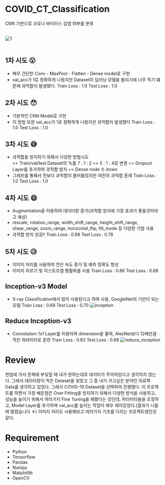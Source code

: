 # COVID_CT_Classification
CNN 기반으로 코로나 바이러스 감염 여부를 분류
<br><br>

![1](https://user-images.githubusercontent.com/55770741/136551370-9afd35b6-9e2a-40eb-8ae7-be182a6e8db7.JPG)
<br><br>

## 1차 시도 :open_mouth:
- 매우 간단한 Conv  - MaxPool - Flatten - Dense model로 구현
- val_acc가 1로 정확하게 나왔지만 Dataset이 딥러닝 모델을 돌리기에 너무 적기 떄문에 과적합이 발생했다.
Train Loss : 1.0
Test Loss : 1.0

## 2차 시도 :hushed:
- 기본적인 CNN Model로 구현
- 이 방법 또한 val_acc가 1로 정확하게 나왔지만 과적합이 발생했다
Train Loss : 1.0
Test Loss : 1.0

## 3차 시도 :sweat_smile:
- 과적합을 방지하기 위해서 다양한 방법시도  
=> Train/val/test Dataset의 %를 7 : 1 : 2 => 5 : 1 : 4로 변경
=> Dropout Layer를 추가하여 과적합 방지
=> Dense node 수 down
- 그래프를 통해서 전보다 과적합이 줄어들었지만 여전히 과적합 존재
Train Loss : 1.0
Test Loss : 1.0

## 4차 시도 :smile:
- Augmentation을 이용하여 데이터량 증가(과적합 방지에 가장 효과가 좋을것이라고 예상)
- rescale, rotation_range, width_shift_range, height_shift_range, shear_range, zoom_range, horizontal_flip, fill_mode 등 다양한 기법 사용
- 과적합 방지 성공!!
Train Loss : 0.68
Test Loss : 0.78

## 5차 시도  :disappointed_relieved:
- 이미지 처리를 사용하여 연산 속도 증가 및 예측 정확도 향상
- 이미지 자르기 및 히스토르갬 평활화를 사용
Train Loss : 0.66
Test Loss : 0.68

## Inception-v3 Model
- X-ray Classification에서 많이 사용된다고 하여 사용, GoogleNet의 기반이 되는 모델
Train Loss : 0.68
Test Loss : 0.70
![inception](https://user-images.githubusercontent.com/55770741/139357584-5ede86d5-b4aa-48aa-ada9-f1d991a00528.JPG)<br>

## Reduce Inception-v3
- Convolution 1x1 Layer를 이용아여 dimension을 줄여, AlexNet보다 12배만큼 적은 파라미터로 훈련
Train Loss : 0.63
Test Loss : 0.68
![reduce_inception](https://user-images.githubusercontent.com/55770741/139357614-ea48eb44-8543-464e-b196-3cd6e4056864.JPG)


# Review
현업에 가서 문제에 부딪힐 때 내가 원하는대로 데이터가 주어져있다고 생각하지 않는다. 그래서 데이터량이 적은 Dataset을 찾았고 그 중 내가 가고싶은 분야인 의료쪽 Data를 생각하고 있었다.
그래서 COVID-19 Dataset을 선택하여 진행했다.
이 프로젝트를 하면서 가장 배운점은 Over Fitting을 방지하기 위해서 다양한 방식을 사용하고, 성능을 높이기 위해서 여러가지 Fine Tuning을 해봤다는 것인데, 파라미터들을 조정하고, Model Layer를 추가하며 val_acc를 높이는 작업이 매우 재미있었다.(결과가 나올때 떨렸습니다 ㅎ) 이미지 처리도 사용해보고 여러가지 기초를 다지는 프로젝트였던것같다.

# Requirement
+ Python
+ Tensorflow
+ Pandas
+ Numpy
+ Matplotlib
+ OpenCV
